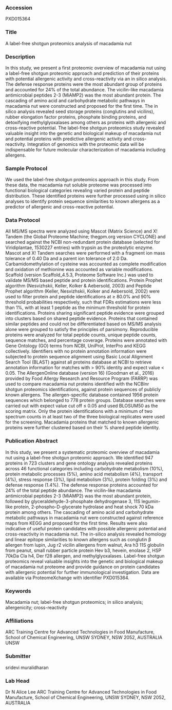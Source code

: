 ### Accession
PXD015364

### Title
A label-free shotgun proteomics analysis of macadamia nut

### Description
In this study, we present a first proteomic overview of macadamia nut using a label-free shotgun proteomic approach and prediction of their proteins with potential allergenic activity and cross-reactivity via an in silico analysis. The defense response proteins were the most abundant group of proteins and accounted for 24% of the total abundance. The vicilin-like macadamia antimicrobial peptides 2-3 (MiAMP2) was the most abundant protein. The cascading of amino acid and carbohydrate metabolic pathways in macadamia nut were constructed and proposed for the first time. The in silico analysis revealed seed storage proteins (conglutins and vicilins), rubber elongation factor proteins, phosphate binding proteins, and detoxifying methylglyoxalases among others as proteins with allergenic and cross-reactive potential. The label-free shotgun proteomics study revealed valuable insight into the genetic and biological makeup of macadamia nut and potential proteins with predictive allergenic activity and cross-reactivity. Integration of genomics with the proteomic data will be indispensable for future molecular characterization of macadamia including allergens.

### Sample Protocol
We used the label-free shotgun proteomics approach in this study. From these data, the macadamia nut soluble proteome was processed into functional biological categories revealing varied protein and peptide distribution. These identified proteins were further processed using in silico analyses to identify protein sequence similarities to known allergens as a predictor of allergenic and cross-reactive potential.

### Data Protocol
All MS/MS spectra were analyzed using Mascot (Matrix Science) and X! Tandem (the Global Proteome Machine; thegpm.org version CYCLONE) and searched against the NCBI non-redundant protein database (selected for Viridiplantae, 1530227 entries) with trypsin as the proteolytic enzyme. Mascot and X! Tandem searches were performed with a fragment ion mass tolerance of 0.40 Da and a parent ion tolerance of 2.0 Da. Carbamidomethylation of cysteine was accounted as complete modification and oxidation of methionine was accounted as variable modifications.  Scaffold (version Scaffold_4.5.3, Proteome Software Inc.) was used to validate MS/MS based peptide and protein identifications. Protein Prophet algorithm (Nesvizhskii, Keller, Kolker & Aebersold, 2003)  and Peptide Prophet algorithm (Keller, Nesvizhskii, Kolker and Aebersold, 2002)  were used to filter protein and peptide identifications at  ≥ 80.0% and 90% threshold probabilities respectively, such that FDRs estimations were less than 1%, with at least 1 peptide as the minimum threshold for protein identifications. Proteins sharing significant peptide evidence were grouped into clusters based on shared peptide evidence. Proteins that contained similar peptides and could not be differentiated based on MS/MS analysis alone were grouped to satisfy the principles of parsimony. Reproducible proteins were analyzed for total peptide counts, unique peptide counts, sequence matches, and percentage coverage. Proteins were annotated with Gene Ontology (GO) terms from NCBI, UniProt, InterPro and KEGG collectively. Identifiers with no protein annotation information were subjected to protein sequence alignment using Basic Local Alignment Search Tool (BLAST) against all proteins database at NCBI to retrieve annotation information for matches with > 90% identity and expect value < 0.05. The AllergenOnline database (version 16) (Goodman et al., 2016) provided by Food Allergy Research and Resource Program (FARRP) was used to compare macadamia nut proteins identified with the NCBInr shotgun proteomics identifications, against protein sequences of publicly known allergens. The allergen-specific database contained 1956 protein sequences which belonged to 778 protein groups. Database searches were carried out with expect value cut off ≤ 0.05 and used BLOSUM50 as the scoring matrix. Only the protein identifications with a minimum of two spectrum counts in at least two of the three biological replicates were used for the screening. Macadamia proteins that matched to known allergenic proteins were further clustered based on their % shared peptide identity.

### Publication Abstract
In this study, we present a systematic proteomic overview of macadamia nut using a label-free shotgun proteomic approach. We identified 947 proteins in 723 clusters and gene ontology analysis revealed proteins across 46 functional categories including carbohydrate metabolism (10%), protein metabolic processes (5%), amino acid metabolism (4%), transport (4%), stress response (3%), lipid metabolism (3%), protein folding (3%) and defense response (1.4%). The defense response proteins accounted for 24% of the total peptide abundance. The vicilin-like macadamia antimicrobial peptides 2-3 (MiAMP2) was the most abundant protein, followed by glyceraldehyde-3-phosphate dehydrogenase 3, 11S legumin-like protein, 2-phospho-D-glycerate hydrolase and heat shock 70&#xa0;kDa protein among others. The cascading of amino acid and carbohydrate metabolic pathways in macadamia nut were constructed against reference maps from KEGG and proposed for the first time. Results were also indicative of useful protein candidates with possible allergenic potential and cross-reactivity in macadamia nut. The in-silico analysis revealed homology and linear epitope similarities to known allergens such as conglutin &#x3b2; allergen from lupin, Jug r2 vicilin allergens from walnut, Ara h3 11S globulin from peanut, small rubber particle protein Hev b3, hevein, enolase 2, HSP 70kDa Cla h4, Der f28 allergen, and methylglyoxalases. Label-free shotgun proteomics reveal valuable insights into the genetic and biological makeup of macadamia nut proteome and provide guidance on protein candidates with allergenic potential for further immunological investigation. Data are available via ProteomeXchange with identifier PXD015364.

### Keywords
Macadamia nut; label-free shotgun proteomics; in silico analysis; allergenicity; cross-reactivity

### Affiliations
ARC Training Centre for Advanced Technologies in Food Manufacture, School of Chemical Engineering, UNSW SYDNEY, NSW 2052, AUSTRALIA
UNSW

### Submitter
sridevi muralidharan

### Lab Head
Dr N Alice Lee
ARC Training Centre for Advanced Technologies in Food Manufacture, School of Chemical Engineering, UNSW SYDNEY, NSW 2052, AUSTRALIA


